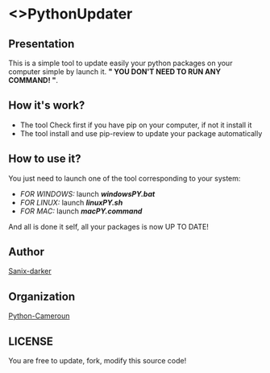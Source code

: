 # <>PythonUpdater 

## Presentation
   This is a simple tool to update easily your python packages on your computer simple by launch it.
   **" YOU DON'T NEED TO RUN ANY COMMAND! "**.

## How it's work?
- The tool Check first if you have pip on your computer, if not it install it
- The tool install and use pip-review to update your package automatically

## How to use it?
  You just need to launch one of the tool corresponding to your system:
  - *FOR WINDOWS:* launch **_windowsPY.bat_**
  - *FOR LINUX:* launch **_linuxPY.sh_**
  - *FOR MAC:* launch **_macPY.command_**
  
  And all is done it self, all your packages is now UP TO DATE!

## Author
   [Sanix-darker](https://github.com/sanix-darker)

## Organization
   [Python-Cameroun](https://github.com/python-cameroun)

## LICENSE
   You are free to update, fork, modify this source code!
